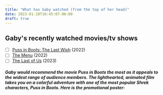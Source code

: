 ```yaml
---
title: "What has Gaby watched (from the top of her head)"
date: 2023-01-20T16:45:07-06:00
draft: true
---
```


## Gaby's recently watched movies/tv shows


- [ ] [Puss in Boots: The Last Wish](https://www.imdb.com/title/tt3915174/) (2022)
- [ ] [The Menu](https://www.imdb.com/title/tt9764362/) (2022)
- [ ] [The Last of Us](https://www.imdb.com/title/tt3581920/) (2023)

##### Gaby would recommend the movie Puss in Boots the most as it appeals to the widest range of audience members. The lighthearted, animated film takes you on a colorful adventure with one of the most popular Shrek characters, Puss in Boots. Here is the promotional poster:
